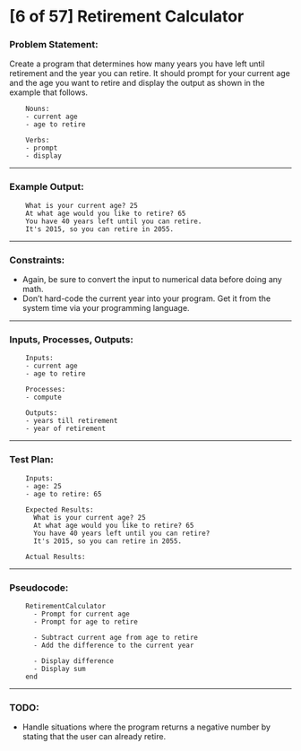 # [6 of 57] Retirement Calculator

### Problem Statement:

Create a program that determines how many years you have left until retirement and the year you can retire. It should prompt for your current age and the age you want to retire and display the output as shown in the example that follows.

        Nouns:
        - current age
        - age to retire
        
        Verbs:
        - prompt
        - display
        
---
### Example Output:

        What is your current age? 25
        At what age would you like to retire? 65
        You have 40 years left until you can retire.
        It's 2015, so you can retire in 2055.

---
### Constraints:

* Again, be sure to convert the input to numerical data before doing any math.
* Don’t hard-code the current year into your program. Get it from the system time via your programming language.

---
### Inputs, Processes, Outputs:

        Inputs:
        - current age
        - age to retire
        
        Processes:
        - compute
        
        Outputs:
        - years till retirement
        - year of retirement
        
---
### Test Plan:

        Inputs:
        - age: 25
        - age to retire: 65
        
        Expected Results:
          What is your current age? 25
          At what age would you like to retire? 65
          You have 40 years left until you can retire?
          It's 2015, so you can retire in 2055.
          
        Actual Results:
        
---
###  Pseudocode:

        RetirementCalculator
          - Prompt for current age
          - Prompt for age to retire
        
          - Subtract current age from age to retire
          - Add the difference to the current year
        
          - Display difference
          - Display sum
        end

---
### TODO:

* Handle situations where the program returns a negative number by stating that the user can already retire.
